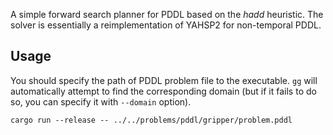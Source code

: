 A simple forward search planner for PDDL based on the *hadd* heuristic. The solver is essentially a reimplementation of YAHSP2 for non-temporal PDDL.

## Usage 

You should specify the path of PDDL problem file to the executable. 
`gg` will automatically attempt to find the corresponding domain (but if it fails to do so, you can specify it with `--domain` option).

```shell
cargo run --release -- ../../problems/pddl/gripper/problem.pddl
```
